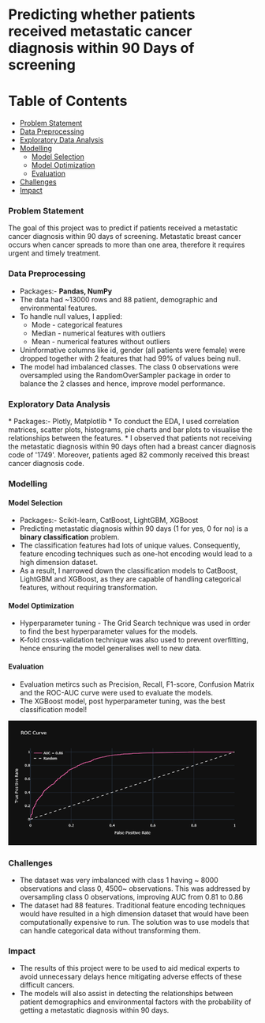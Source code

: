 <h1>Predicting whether patients received metastatic cancer diagnosis within 90 Days of screening</h1>

# Table of Contents
- [Problem Statement](#Problem-Statement)
- [Data Preprocessing](#Data-Preprocessing)
- [Exploratory Data Analysis](#Exploratory-Data-Analysis)
- [Modelling](#Modelling)
  - [Model Selection](#Model-Selection)  
  - [Model Optimization](#Model-Optimization)
  - [Evaluation](#Evaluation)
- [Challenges](#Challenges)
- [Impact](#Impact)


<h3>Problem Statement</h3>
The goal of this project was to predict if patients received a metastatic cancer diagnosis within 90 days of screening. Metastatic breast cancer occurs when cancer spreads to more than one area, therefore it requires urgent and timely treatment.
 
<h3>Data Preprocessing </h3>

* Packages:- **Pandas, NumPy**
* The data had ~13000 rows and 88 patient, demographic and environmental features.
* To handle null values, I applied:
  * Mode - categorical features
  * Median - numerical features with outliers
  * Mean - numerical features without outliers
* Uninformative columns like id, gender (all patients were female) were dropped together with 2 features that had 99% of values being null.
* The model had imbalanced classes. The class 0 observations were oversampled using the RandomOverSampler package in order to balance the 2 classes and hence, improve model performance.

<h3>Exploratory Data Analysis</h3>
* Packages:- Plotly, Matplotlib
* To conduct the EDA, I used correlation matrices, scatter plots, histograms, pie charts and bar plots to visualise the relationships between the features.
* I observed that patients not receiving the metastatic diagnosis within 90 days often had a breast cancer diagnosis code of '1749'. Moreover, patients aged 82 commonly received this breast cancer diagnosis code.

<h3>Modelling</h3>
<h4>Model Selection</h4>

* Packages:- Scikit-learn, CatBoost, LightGBM, XGBoost
* Predicting metastatic diagnosis within 90 days (1 for yes, 0 for no) is a **binary classification** problem.
* The classification features had lots of unique values. Consequently, feature encoding techniques such as one-hot encoding would lead to a high dimension dataset.
* As a result, I narrowed down the classification models to CatBoost, LightGBM and XGBoost, as they are capable of handling categorical features, without requiring transformation.

<h4>Model Optimization</h4>

* Hyperparameter tuning - The Grid Search technique was used in order to find the best hyperparameter values for the models.
* K-fold cross-validation technique was also used to prevent overfitting, hence ensuring the model generalises well to new data.

<h4>Evaluation</h4>

* Evaluation metircs such as Precision, Recall, F1-score, Confusion Matrix and the ROC-AUC curve were used to evaluate the models.
* The XGBoost model, post hyperparameter tuning, was the best classification model!

![ROC Image](./newplot.png)

<h3>Challenges</h3>

* The dataset was very imbalanced with class 1 having ~ 8000 observations and class 0, 4500~ observations. This was addressed by oversampling class 0 observations, improving AUC from 0.81 to 0.86
* The dataset had 88 features. Traditional feature encoding techniques would have resulted in a high dimension dataset that would have been computationally expensive to run. The solution was to use models that can handle categorical data without transforming them.

<h3>Impact</h3>

* The results of this project were to be used to aid medical experts to avoid unnecessary delays hence mitigating adverse effects of these difficult cancers.
* The models will also assist in detecting the relationships between patient demographics and environmental factors with the probability of getting a metastatic diagnosis within 90 days.
